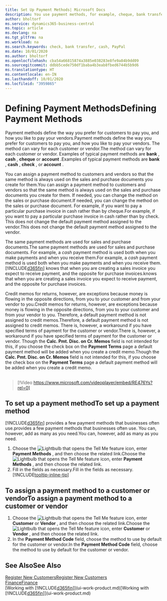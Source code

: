 ```yaml
---
title: Set Up Payment Methods| Microsoft Docs
description: You use payment methods, for example, cheque, bank transfer, cash or PayPal, to define how sales and purchase invoices will be paid.
author: bholtorf
ms.service: dynamics365-business-central
ms.topic: article
ms.devlang: na
ms.tgt_pltfrm: na
ms.workload: na
ms.search.keywords: check, bank transfer, cash, PayPal
ms.date: 10/01/2020
ms.author: bholtorf
ms.openlocfilehash: cba54a66815874a3885e038283e8fe9a84b9dd09
ms.sourcegitcommit: ddbb5cede750df1baba4b3eab8fbed6744b5b9d6
ms.translationtype: HT
ms.contentlocale: en-IN
ms.lasthandoff: 10/01/2020
ms.locfileid: "3959865"
---
```

# <a name="defining-payment-methods"></a><span data-ttu-id="4de10-103">Defining Payment Methods</span><span class="sxs-lookup"><span data-stu-id="4de10-103">Defining Payment Methods</span></span>
<span data-ttu-id="4de10-104">Payment methods define the way you prefer for customers to pay you, and how you like to pay your vendors.</span><span class="sxs-lookup"><span data-stu-id="4de10-104">Payment methods define the way you prefer for customers to pay you, and how you like to pay your vendors.</span></span> <span data-ttu-id="4de10-105">The method can vary for each customer or vendor.</span><span class="sxs-lookup"><span data-stu-id="4de10-105">The method can vary for each customer or vendor.</span></span> <span data-ttu-id="4de10-106">Examples of typical payment methods are **bank** , **cash** , **cheque** or **account** .</span><span class="sxs-lookup"><span data-stu-id="4de10-106">Examples of typical payment methods are **bank** , **cash** , **check** , or **account** .</span></span>

<span data-ttu-id="4de10-107">You can assign a payment method to customers and vendors so that the same method is always used on the sales and purchase documents you create for them.</span><span class="sxs-lookup"><span data-stu-id="4de10-107">You can assign a payment method to customers and vendors so that the same method is always used on the sales and purchase documents you create for them.</span></span> <span data-ttu-id="4de10-108">If needed, you can change the method on the sales or purchase document.</span><span class="sxs-lookup"><span data-stu-id="4de10-108">If needed, you can change the method on the sales or purchase document.</span></span> <span data-ttu-id="4de10-109">For example, if you want to pay a particular purchase invoice in cash rather than by cheque.</span><span class="sxs-lookup"><span data-stu-id="4de10-109">For example, if you want to pay a particular purchase invoice in cash rather than by check.</span></span> <span data-ttu-id="4de10-110">This does not change the default payment method assigned to the vendor.</span><span class="sxs-lookup"><span data-stu-id="4de10-110">This does not change the default payment method assigned to the vendor.</span></span>

<span data-ttu-id="4de10-111">The same payment methods are used for sales and purchase documents.</span><span class="sxs-lookup"><span data-stu-id="4de10-111">The same payment methods are used for sales and purchase documents.</span></span> <span data-ttu-id="4de10-112">For example, a _cash_ payment method is used both when you make payments and when you receive them.</span><span class="sxs-lookup"><span data-stu-id="4de10-112">For example, a _cash_ payment method is used both when you make payments and when you receive them.</span></span> [!INCLUDE[d365fin](includes/d365fin_md.md)] <span data-ttu-id="4de10-113">knows that when you are creating a sales invoice you expect to receive payment, and the opposite for purchase invoices.</span><span class="sxs-lookup"><span data-stu-id="4de10-113">knows that when you are creating a sales invoice you expect to receive payment, and the opposite for purchase invoices.</span></span>

<span data-ttu-id="4de10-114">Credit memos for returns, however, are exceptions because money is flowing in the opposite directions, from you to your customer and from your vendor to you.</span><span class="sxs-lookup"><span data-stu-id="4de10-114">Credit memos for returns, however, are exceptions because money is flowing in the opposite directions, from you to your customer and from your vendor to you.</span></span> <span data-ttu-id="4de10-115">Therefore, a default payment method is not assigned to credit memos.</span><span class="sxs-lookup"><span data-stu-id="4de10-115">Therefore, a default payment method is not assigned to credit memos.</span></span> <span data-ttu-id="4de10-116">There is, however, a workaround if you have specified terms of payment for the customer or vendor.</span><span class="sxs-lookup"><span data-stu-id="4de10-116">There is, however, a workaround if you have specified terms of payment for the customer or vendor.</span></span> <span data-ttu-id="4de10-117">Though the **Calc. Pmt. Disc. on Cr. Memos** field is not intended for this, if you choose the check box on the **Payment Terms** page a default payment method will be added when you create a credit memo.</span><span class="sxs-lookup"><span data-stu-id="4de10-117">Though the **Calc. Pmt. Disc. on Cr. Memos** field is not intended for this, if you choose the check box on the **Payment Terms** page a default payment method will be added when you create a credit memo.</span></span> <br><br>  

> [!Video https://www.microsoft.com/videoplayer/embed/RE476Ys?rel=0]

## <a name="to-set-up-a-payment-method"></a><span data-ttu-id="4de10-118">To set up a payment method</span><span class="sxs-lookup"><span data-stu-id="4de10-118">To set up a payment method</span></span>
[!INCLUDE[d365fin](includes/d365fin_md.md)] <span data-ttu-id="4de10-119">provides a few payment methods that businesses often use.</span><span class="sxs-lookup"><span data-stu-id="4de10-119">provides a few payment methods that businesses often use.</span></span> <span data-ttu-id="4de10-120">You can, however, add as many as you need.</span><span class="sxs-lookup"><span data-stu-id="4de10-120">You can, however, add as many as you need.</span></span>

1. <span data-ttu-id="4de10-121">Choose the ![Lightbulb that opens the Tell Me feature](media/ui-search/search_small.png "Tell me what you want to do") icon, enter **Payment Methods** , and then choose the related link.</span><span class="sxs-lookup"><span data-stu-id="4de10-121">Choose the ![Lightbulb that opens the Tell Me feature](media/ui-search/search_small.png "Tell me what you want to do") icon, enter **Payment Methods** , and then choose the related link.</span></span>
2. <span data-ttu-id="4de10-122">Fill in the fields as necessary.</span><span class="sxs-lookup"><span data-stu-id="4de10-122">Fill in the fields as necessary.</span></span> [!INCLUDE[tooltip-inline-tip](includes/tooltip-inline-tip_md.md)]

## <a name="to-assign-a-payment-method-to-a-customer-or-vendor"></a><span data-ttu-id="4de10-123">To assign a payment method to a customer or vendor</span><span class="sxs-lookup"><span data-stu-id="4de10-123">To assign a payment method to a customer or vendor</span></span>
1. <span data-ttu-id="4de10-124">Choose the ![Lightbulb that opens the Tell Me feature](media/ui-search/search_small.png "Tell me what you want to do") icon, enter **Customer** or **Vendor** , and then choose the related link.</span><span class="sxs-lookup"><span data-stu-id="4de10-124">Choose the ![Lightbulb that opens the Tell Me feature](media/ui-search/search_small.png "Tell me what you want to do") icon, enter **Customer** or **Vendor** , and then choose the related link.</span></span>
2. <span data-ttu-id="4de10-125">In the **Payment Method Code** field, choose the method to use by default for the customer or vendor.</span><span class="sxs-lookup"><span data-stu-id="4de10-125">In the **Payment Method Code** field, choose the method to use by default for the customer or vendor.</span></span>

## <a name="see-also"></a><span data-ttu-id="4de10-126">See Also</span><span class="sxs-lookup"><span data-stu-id="4de10-126">See Also</span></span>
[<span data-ttu-id="4de10-127">Register New Customers</span><span class="sxs-lookup"><span data-stu-id="4de10-127">Register New Customers</span></span>](sales-how-register-new-customers.md)  
[<span data-ttu-id="4de10-128">Finance</span><span class="sxs-lookup"><span data-stu-id="4de10-128">Finance</span></span>](finance.md)  
<span data-ttu-id="4de10-129">[Working with [!INCLUDE[d365fin](includes/d365fin_md.md)]](ui-work-product.md)</span><span class="sxs-lookup"><span data-stu-id="4de10-129">[Working with [!INCLUDE[d365fin](includes/d365fin_md.md)]](ui-work-product.md)</span></span>  
